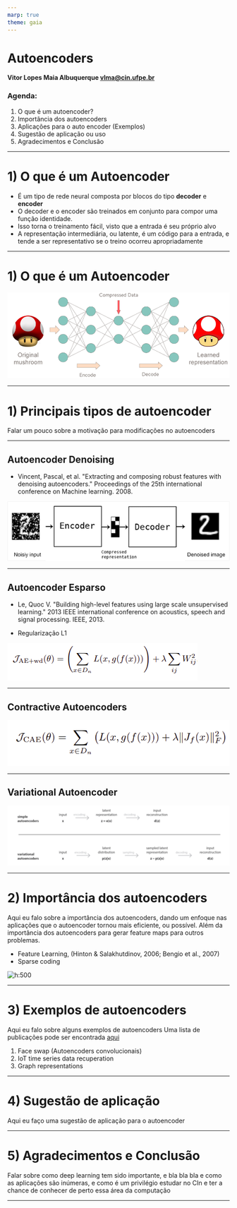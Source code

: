 ```yaml
---
marp: true
theme: gaia
---
```


<!-- Referências:

https://icml.cc/2011/papers/455_icmlpaper.pdf

-->

# Autoencoders

**Vitor Lopes Maia Albuquerque <vlma@cin.ufpe.br>**

### Agenda:

1. O que é um autoencoder?
2. Importância dos autoencoders
3. Aplicações para o auto encoder (Exemplos)
4. Sugestão de aplicação ou uso
5. Agradecimentos e Conclusão

---

# 1) O que é um Autoencoder

<!-- Um autoencoder é uma rede neural que mapeia a entrada a própria entrada, por meio de uma representação intermediária,
sendo portanto um método de aprendizado não supervisionado. O interesse por trás dos autoencoders está na facilidade
do treinamento, e em usos criativos do bloco encoder e decoder, tal como das representações intermediárias. -->

- É um tipo de rede neural composta por blocos do tipo **decoder** e **encoder**
- O decoder e o encoder são treinados em conjunto para compor uma função identidade.
- Isso torna o treinamento fácil, visto que a entrada é seu próprio alvo
- A representação intermediária, ou latente, é um código para a entrada, e tende a ser representativo se o treino ocorreu apropriadamente

---

# 1) O que é um Autoencoder

![w:860 center](./images/autoencoder-net.png)

---

# 1) Principais tipos de autoencoder

<!-- Existem várias classificações para os autoencoders, baseados por exemplo, se é composto por uma camada (autoencoder mais padrão) e
muitas camadas (autoencoder multicamada).
Além disso, podemos ter autoencoders convolucionais. Mais tarde mostrarei um exemplo.

Além disso, autoencoders que puramente aprender a função identidade as vezes são limitados, devido ao overfit necessário para se recuperar satisfatoriamente
cada exemplo do conjunto de treinamento. Então alguns autoencoders tem sua função de perda modificadas para se ter propriedades mais gerais dos dados de entrada, um uma propriedade de interesse.
 -->

 Falar um pouco sobre a motivação para modificações no autoencoders
 
---

## Autoencoder Denoising
- Vincent, Pascal, et al. "Extracting and composing robust features with denoising autoencoders." Proceedings of the 25th international conference on Machine learning. 2008.



<!--
Aplicação de ruído aos dados de entrada, para se aprender uma representação masi robusta
-->

![w:860](./images/denoising.png)

---

## Autoencoder Esparso

- Le, Quoc V. "Building high-level features using large scale unsupervised learning." 2013 IEEE international conference on acoustics, speech and signal processing. IEEE, 2013.

- Regularização L1

![w:860](./images/sparse-autoencoder-penalty.png)

<!--
Como exemplos desses autoencoders temos o Autoencoder esparso, que aplica penalização L1 na função de perda, criando uma representação mais esparsa.
https://www.deeplearningbook.com.br/capitulo-22-regularizacao-l1/
-->

---

## Contractive Autoencoders

![w:860](./images/contractive-penalty.png)




<!--
Contractive autoencoders
Mais um autoencoder regularizado, mas com um termo de penalidade da função de perda com penalidade L2

No processo de autalização dos pesos, a penalização L2 é proporcional ao tamanho dos pesos, enquanto a L! é constante

https://pt.wikipedia.org/wiki/Norma_matricial
-->

---

## Variational Autoencoder

![h:300](./images/variational-autoencoder.png)

---

# 2) Importância dos autoencoders

Aqui eu falo sobre a importância dos autoencoders, dando um enfoque nas aplicações que
o autoencoder tornou mais eficiente, ou possível. Além da importância dos autoencoders para
gerar feature maps para outros problemas.

- Feature Learning, (Hinton & Salakhutdinov, 2006; Bengio et al., 2007)
- Sparse coding

![h:500](./images/variational.gif)

---

# 3) Exemplos de autoencoders

Aqui eu falo sobre alguns exemplos de autoencoders
Uma lista de publicações pode ser encontrada [aqui](https://www.notion.so/2022-e80a8c4229034194af507b8f6d028d44?p=d8d8394e22cf4f209932e9379b4374ab)

1. Face swap (Autoencoders convolucionais)
2. IoT time series data recuperation
3. Graph representations

---

# 4) Sugestão de aplicação

Aqui eu faço uma sugestão de aplicação para o autoencoder

---

# 5) Agradecimentos e Conclusão

Falar sobre como deep learning tem sido importante, e bla bla bla
e como as aplicações são inúmeras,
e como é um privilégio estudar no CIn e ter a chance de conhecer de perto essa área da computação

---

